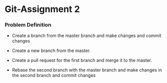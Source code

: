 # Git-Assignment 2

### Problem Definition

- Create a branch from the master branch and make changes and commit changes

- Create a new branch from the master.

- Create a pull request for the first branch and merge it to the master.

- Rebase the second branch with the master branch and make changes in the second branch and commit changes